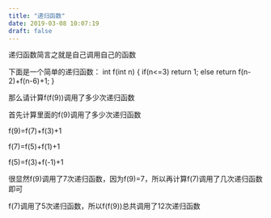 ```yaml
---
title: "递归函数"
date: 2019-03-08 10:07:19
draft: false
---
```

递归函数简言之就是自己调用自己的函数

下面是一个简单的递归函数：
int f(int n) { if(n<=3) return 1; else return f(n-2)+f(n-6)+1; }

那么请计算f(f(9))调用了多少次递归函数

首先计算里面的f(9)调用了多少次递归函数

f(9)=f(7)+f(3)+1

f(7)=f(5)+f(1)+1

f(5)=f(3)+f(-1)+1

很显然f(9)调用了7次递归函数，因为f(9)=7，所以再计算f(7)调用了几次递归函数即可

f(7)调用了5次递归函数，所以f(f(9))总共调用了12次递归函数